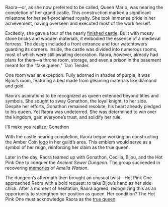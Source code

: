 <!-- title: Raora Panthera -->
<!-- status: Alive -->

Raora—or, as she now preferred to be called, Queen Mario, was nearing the completion of her grand castle. This construction marked a significant milestone for her self-proclaimed royalty. She took immense pride in her achievement, having overseen and executed most of the work herself.

Excitedly, she gave a tour of the nearly [finished castle](https://www.youtube.com/live/xT6ChmC6CfU?feature=shared&t=315). Built with mossy stone bricks and wooden materials, it embodied the essence of a medieval fortress. The design included a front entrance and four watchtowers guarding its corners. Inside, the castle was divided into numerous rooms, most of which were still awaiting decoration. Raora, however, already had plans for them—a throne room, storage, and even a prison in the basement meant for the "fake queen," Tam Tender.

One room was an exception. Fully adorned in shades of purple, it was Bijou’s room, featuring a bed made from gleaming materials like diamond and gold.

Raora’s aspirations to be recognized as queen extended beyond titles and symbols. She sought to sway Gonathon, the loyal knight, to her side. Despite her efforts, Gonathon remained resolute, his heart already pledged to his queen. Yet Raora was undeterred. She was determined to win over the kingdom, gain everyone’s trust, and solidify her rule.

[I'll make you realize, Gonathon](#embed:https://www.youtube.com/live/xT6ChmC6CfU?feature=shared&t=2298)

With the castle nearing completion, Raora began working on constructing the Amber Coin [logo](https://www.youtube.com/live/xT6ChmC6CfU?feature=shared&t=3389) in her guild’s area. This emblem would serve as a symbol of her reign, reinforcing her claim as the true queen.

Later in the day, Raora teamed up with Gonathon, Cecilia, Bijou, and the Hot Pink One to conquer the _Ancient Sewer Dungeon_. The group succeeded in recovering [memories](https://www.youtube.com/live/xT6ChmC6CfU?feature=shared&t=9528) of _Amelia Watson_.

The dungeon’s aftermath then brought an unusual twist—Hot Pink One approached Raora with a bold request: to take Bijou’s hand as her side chick. After a moment of hesitation, Raora agreed, recognizing this as an opportunity to strengthen her position as queen. Her condition? The Hot Pink One must acknowledge Raora as the [true queen](https://www.youtube.com/live/xT6ChmC6CfU?feature=shared&t=11463).
